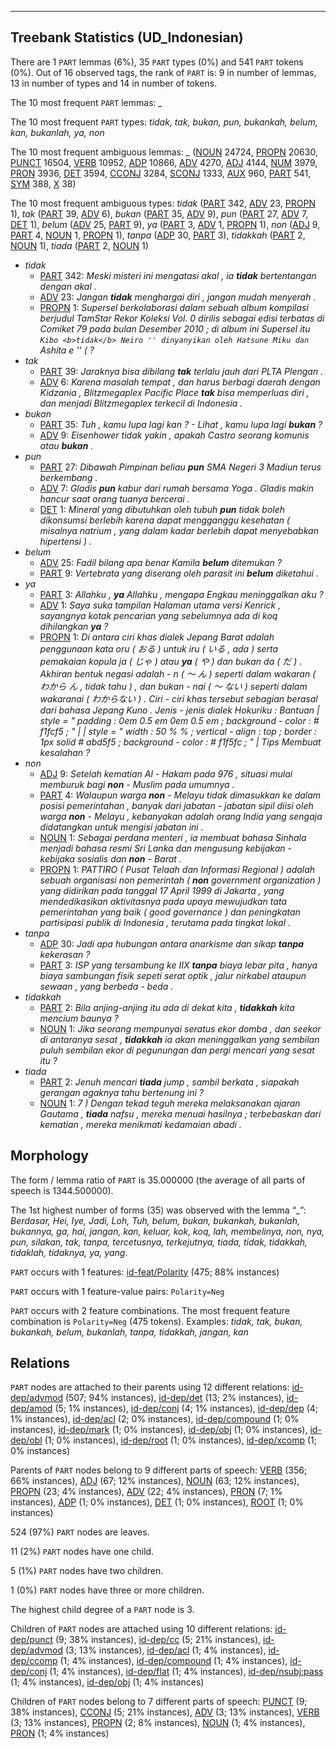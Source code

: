 

--------------------------------------------------------------------------------

## Treebank Statistics (UD_Indonesian)

There are 1 `PART` lemmas (6%), 35 `PART` types (0%) and 541 `PART` tokens (0%).
Out of 16 observed tags, the rank of `PART` is: 9 in number of lemmas, 13 in number of types and 14 in number of tokens.

The 10 most frequent `PART` lemmas: <em>_</em>

The 10 most frequent `PART` types:  <em>tidak, tak, bukan, pun, bukankah, belum, kan, bukanlah, ya, non</em>

The 10 most frequent ambiguous lemmas: <em>_</em> ([NOUN]() 24724, [PROPN]() 20630, [PUNCT]() 16504, [VERB]() 10952, [ADP]() 10866, [ADV]() 4270, [ADJ]() 4144, [NUM]() 3979, [PRON]() 3936, [DET]() 3594, [CCONJ]() 3284, [SCONJ]() 1333, [AUX]() 960, [PART]() 541, [SYM]() 388, [X]() 38)

The 10 most frequent ambiguous types:  <em>tidak</em> ([PART]() 342, [ADV]() 23, [PROPN]() 1), <em>tak</em> ([PART]() 39, [ADV]() 6), <em>bukan</em> ([PART]() 35, [ADV]() 9), <em>pun</em> ([PART]() 27, [ADV]() 7, [DET]() 1), <em>belum</em> ([ADV]() 25, [PART]() 9), <em>ya</em> ([PART]() 3, [ADV]() 1, [PROPN]() 1), <em>non</em> ([ADJ]() 9, [PART]() 4, [NOUN]() 1, [PROPN]() 1), <em>tanpa</em> ([ADP]() 30, [PART]() 3), <em>tidakkah</em> ([PART]() 2, [NOUN]() 1), <em>tiada</em> ([PART]() 2, [NOUN]() 1)


* <em>tidak</em>
  * [PART]() 342: <em>Meski misteri ini mengatasi akal , ia <b>tidak</b> bertentangan dengan akal .</em>
  * [ADV]() 23: <em>Jangan <b>tidak</b> menghargai diri , jangan mudah menyerah .</em>
  * [PROPN]() 1: <em>Supersel berkolaborasi dalam sebuah album kompilasi berjudul TamStar Rekor Koleksi Vol. 0 dirilis sebagai edisi terbatas di Comiket 79 pada bulan Desember 2010 ; di album ini Supersel itu `` Kibo <b>tidak</b> Neiro '' dinyanyikan oleh Hatsune Miku dan `` Ashita e '' ( ?</em>
* <em>tak</em>
  * [PART]() 39: <em>Jaraknya bisa dibilang <b>tak</b> terlalu jauh dari PLTA Plengan .</em>
  * [ADV]() 6: <em>Karena masalah tempat , dan harus berbagi daerah dengan Kidzania , Blitzmegaplex Pacific Place <b>tak</b> bisa memperluas diri , dan menjadi Blitzmegaplex terkecil di Indonesia .</em>
* <em>bukan</em>
  * [PART]() 35: <em>Tuh , kamu lupa lagi kan ? - Lihat , kamu lupa lagi <b>bukan</b> ?</em>
  * [ADV]() 9: <em>Eisenhower tidak yakin , apakah Castro seorang komunis atau <b>bukan</b> .</em>
* <em>pun</em>
  * [PART]() 27: <em>Dibawah Pimpinan beliau <b>pun</b> SMA Negeri 3 Madiun terus berkembang .</em>
  * [ADV]() 7: <em>Gladis <b>pun</b> kabur dari rumah bersama Yoga . Gladis makin hancur saat orang tuanya bercerai .</em>
  * [DET]() 1: <em>Mineral yang dibutuhkan oleh tubuh <b>pun</b> tidak boleh dikonsumsi berlebih karena dapat mengganggu kesehatan ( misalnya natrium , yang dalam kadar berlebih dapat menyebabkan hipertensi ) .</em>
* <em>belum</em>
  * [ADV]() 25: <em>Fadil bilang apa benar Kamila <b>belum</b> ditemukan ?</em>
  * [PART]() 9: <em>Vertebrata yang diserang oleh parasit ini <b>belum</b> diketahui .</em>
* <em>ya</em>
  * [PART]() 3: <em>Allahku , <b>ya</b> Allahku , mengapa Engkau meninggalkan aku ?</em>
  * [ADV]() 1: <em>Saya suka tampilan Halaman utama versi Kenrick , sayangnya kotak pencarian yang sebelumnya ada di koq dihilangkan <b>ya</b> ?</em>
  * [PROPN]() 1: <em>Di antara ciri khas dialek Jepang Barat adalah penggunaan kata oru ( おる ) untuk iru ( いる , ada ) serta pemakaian kopula ja ( じゃ ) atau <b>ya</b> ( や ) dan bukan da ( だ ) . Akhiran bentuk negasi adalah - n ( ～ ん ) seperti dalam wakaran ( わから ん , tidak tahu ) , dan bukan - nai ( ～ ない ) seperti dalam wakaranai ( わからない ) . Ciri - ciri khas tersebut sebagian berasal dari bahasa Jepang Kuno . Jenis - jenis dialek Hokuriku : Bantuan | style = " padding : 0em 0.5 em 0em 0.5 em ; background - color : # f1fcf5 ; " | | style = " width : 50 % % ; vertical - align : top ; border : 1px solid # abd5f5 ; background - color : # f1f5fc ; " | Tips Membuat kesalahan ?</em>
* <em>non</em>
  * [ADJ]() 9: <em>Setelah kematian Al - Hakam pada 976 , situasi mulai memburuk bagi <b>non</b> - Muslim pada umumnya .</em>
  * [PART]() 4: <em>Walaupun warga <b>non</b> - Melayu tidak dimasukkan ke dalam posisi pemerintahan , banyak dari jabatan - jabatan sipil diisi oleh warga <b>non</b> - Melayu , kebanyakan adalah orang India yang sengaja didatangkan untuk mengisi jabatan ini .</em>
  * [NOUN]() 1: <em>Sebagai perdana menteri , ia membuat bahasa Sinhala menjadi bahasa resmi Sri Lanka dan mengusung kebijakan - kebijaka sosialis dan <b>non</b> - Barat .</em>
  * [PROPN]() 1: <em>PATTIRO ( Pusat Telaah dan Informasi Regional ) adalah sebuah organisasi non pemerintah ( <b>non</b> government organization ) yang didirikan pada tanggal 17 April 1999 di Jakarta , yang mendedikasikan aktivitasnya pada upaya mewujudkan tata pemerintahan yang baik ( good governance ) dan peningkatan partisipasi publik di Indonesia , terutama pada tingkat lokal .</em>
* <em>tanpa</em>
  * [ADP]() 30: <em>Jadi apa hubungan antara anarkisme dan sikap <b>tanpa</b> kekerasan ?</em>
  * [PART]() 3: <em>ISP yang tersambung ke IIX <b>tanpa</b> biaya lebar pita , hanya biaya sambungan fisik sepeti serat optik , jalur nirkabel ataupun sewaan , yang berbeda - beda .</em>
* <em>tidakkah</em>
  * [PART]() 2: <em>Bila anjing-anjing itu ada di dekat kita , <b>tidakkah</b> kita mencium baunya ?</em>
  * [NOUN]() 1: <em>Jika seorang mempunyai seratus ekor domba , dan seekor di antaranya sesat , <b>tidakkah</b> ia akan meninggalkan yang sembilan puluh sembilan ekor di pegunungan dan pergi mencari yang sesat itu ?</em>
* <em>tiada</em>
  * [PART]() 2: <em>Jenuh mencari <b>tiada</b> jump , sambil berkata , siapakah gerangan agaknya tahu bertenung ini ?</em>
  * [NOUN]() 1: <em>7 ) Dengan tekad teguh mereka melaksanakan ajaran Gautama , <b>tiada</b> nafsu , mereka menuai hasilnya ; terbebaskan dari kematian , mereka menikmati kedamaian abadi .</em>

## Morphology

The form / lemma ratio of `PART` is 35.000000 (the average of all parts of speech is 1344.500000).

The 1st highest number of forms (35) was observed with the lemma “_”: <em>Berdasar, Hei, Iye, Jadi, Loh, Tuh, belum, bukan, bukankah, bukanlah, bukannya, ga, hai, jangan, kan, keluar, kok, koq, lah, membelinya, non, nya, pun, silakan, tak, tanpa, tercetusnya, terkejutnya, tiada, tidak, tidakkah, tidaklah, tidaknya, ya, yang</em>.

`PART` occurs with 1 features: [id-feat/Polarity]() (475; 88% instances)

`PART` occurs with 1 feature-value pairs: `Polarity=Neg`

`PART` occurs with 2 feature combinations.
The most frequent feature combination is `Polarity=Neg` (475 tokens).
Examples: <em>tidak, tak, bukan, bukankah, belum, bukanlah, tanpa, tidakkah, jangan, kan</em>


## Relations

`PART` nodes are attached to their parents using 12 different relations: [id-dep/advmod]() (507; 94% instances), [id-dep/det]() (13; 2% instances), [id-dep/amod]() (5; 1% instances), [id-dep/conj]() (4; 1% instances), [id-dep/dep]() (4; 1% instances), [id-dep/acl]() (2; 0% instances), [id-dep/compound]() (1; 0% instances), [id-dep/mark]() (1; 0% instances), [id-dep/obj]() (1; 0% instances), [id-dep/obl]() (1; 0% instances), [id-dep/root]() (1; 0% instances), [id-dep/xcomp]() (1; 0% instances)

Parents of `PART` nodes belong to 9 different parts of speech: [VERB]() (356; 66% instances), [ADJ]() (67; 12% instances), [NOUN]() (63; 12% instances), [PROPN]() (23; 4% instances), [ADV]() (22; 4% instances), [PRON]() (7; 1% instances), [ADP]() (1; 0% instances), [DET]() (1; 0% instances), [ROOT]() (1; 0% instances)

524 (97%) `PART` nodes are leaves.

11 (2%) `PART` nodes have one child.

5 (1%) `PART` nodes have two children.

1 (0%) `PART` nodes have three or more children.

The highest child degree of a `PART` node is 3.

Children of `PART` nodes are attached using 10 different relations: [id-dep/punct]() (9; 38% instances), [id-dep/cc]() (5; 21% instances), [id-dep/advmod]() (3; 13% instances), [id-dep/acl]() (1; 4% instances), [id-dep/ccomp]() (1; 4% instances), [id-dep/compound]() (1; 4% instances), [id-dep/conj]() (1; 4% instances), [id-dep/flat]() (1; 4% instances), [id-dep/nsubj:pass]() (1; 4% instances), [id-dep/obj]() (1; 4% instances)

Children of `PART` nodes belong to 7 different parts of speech: [PUNCT]() (9; 38% instances), [CCONJ]() (5; 21% instances), [ADV]() (3; 13% instances), [VERB]() (3; 13% instances), [PROPN]() (2; 8% instances), [NOUN]() (1; 4% instances), [PRON]() (1; 4% instances)

